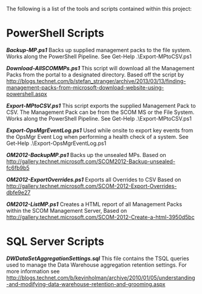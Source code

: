 The following is a list of the tools and scripts contained within this project:

# PowerShell Scripts
**_Backup-MP.ps1_**
Backs up supplied management packs to the file system. Works along the PowerShell Pipeline.
See Get-Help .\Export-MPtoCSV.ps1

**_Download-AllSCOMMPs.ps1_**
This script will download all the Management Packs from the portal to a designated directory.
Based off the script by http://blogs.technet.com/b/stefan_stranger/archive/2013/03/13/finding-management-packs-from-microsoft-download-website-using-powershell.aspx 

**_Export-MPtoCSV.ps1_**
This script exports the supplied Management Pack to CSV. The Management Pack can be from the SCOM MS or the File System. Works along the PowerShell Pipeline.
See Get-Help .\Export-MPtoCSV.ps1

**_Export-OpsMgrEventLog.ps1_**
Used while onsite to export key events from the OpsMgr Event Log when performing a health check of a system.
See Get-Help .\Export-OpsMgrEventLog.ps1

**_OM2012-BackupMP.ps1_**
Backs up the unsealed MPs. Based on http://gallery.technet.microsoft.com/SCOM2012-Backup-unsealed-fc6fb9b5

**_OM2012-ExportOverrides.ps1_**
Exports all Overrides to CSV
Based on http://gallery.technet.microsoft.com/SCOM-2012-Export-Overrides-dbfe9e27

**_OM2012-ListMP.ps1_**
Creates a HTML report of all Management Packs within the SCOM Management Server,
Based on http://gallery.technet.microsoft.com/SCOM-2012-Create-a-html-3950d5bc

# SQL Server Scripts
**_DWDataSetAggregationSettings.sql_**
This file contains the TSQL queries used to manage the Data Warehouse aggregation retention settings. For more information see http://blogs.technet.com/b/kevinholman/archive/2010/01/05/understanding-and-modifying-data-warehouse-retention-and-grooming.aspx
